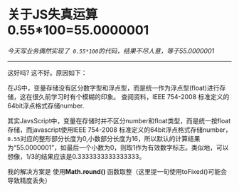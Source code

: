 # 关于JS失真运算0.55*100=55.0000001

*今天写业务偶然实现了` 0.55*100`的代码，结果不尽人意，等于55.0000001* 

---
这好吗? 这不好。原因如下：

  在JS中，变量存储没有区分数字型和浮点型，而是统一作为浮点型(float)进行存储，这在很久前学习时有个模糊的印象。 
  查阅资料，IEEE 754-2008 标准定义的64bit浮点格式存储number.

其实JavsScript中，变量在存储时并不区分number和float类型，而是统一按float存储，而javascript使用IEEE 754-2008 标准定义的64bit浮点格式存储number，`0.55`对应的整形部分长度为0,小数部分长度为16，所以默认的计算结果为“55.0000001”，如最后一个小数为0，则取1作为有效数字标志。类似地，可以想像，1/3的结果应该是0.3333333333333333。

我的解决方案是 使用**Math.round()** 函数取整（这里提一句使用toFixed()可能会导致精度丢失）
